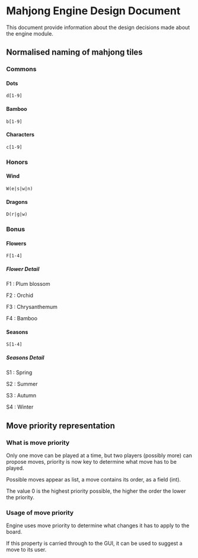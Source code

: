 # Mahjong Engine Design Document

This document provide information about the design decisions made about the engine module.

## Normalised naming of mahjong tiles

### Commons

#### Dots

```regex
d[1-9]
```

#### Bamboo

```regex
b[1-9]
```

#### Characters

```regex
c[1-9]
```

### Honors

#### Wind

```regex
W(e|s|w|n)
```

#### Dragons

```regex
D(r|g|w)
```

### Bonus

#### Flowers

```regex
F[1-4]
```

##### Flower Detail

F1 : Plum blossom

F2 : Orchid

F3 : Chrysanthemum

F4 : Bamboo

#### Seasons

```regex
S[1-4]
```

##### Seasons Detail

S1 : Spring

S2 : Summer

S3 : Autumn

S4 : Winter

## Move priority representation

### What is move priority

Only one move can be played at a time, but two players (possibly more) can propose moves, priority is now key to determine what move has to be played.

Possible moves appear as list, a move contains its order, as a field (int).

The value 0 is the highest priority possible, the higher the order the lower the priority.

### Usage of move priority

Engine uses move priority to determine what changes it has to apply to the board.

If this property is carried through to the GUI, it can be used to suggest a move to its user.
